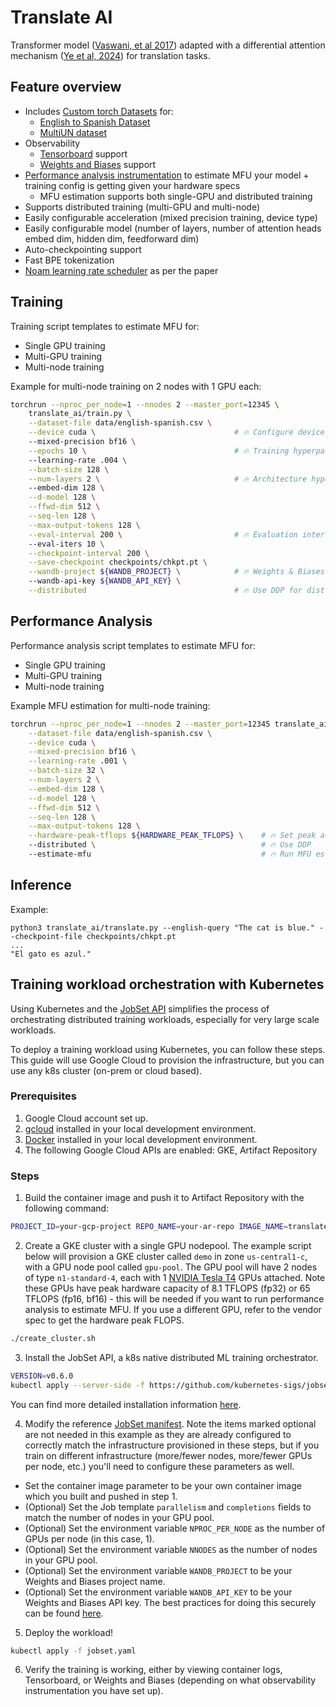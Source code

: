 # Translate AI

Transformer model ([Vaswani, et al 2017](https://arxiv.org/abs/1706.03762)) adapted with a differential attention mechanism ([Ye et al, 2024](https://arxiv.org/pdf/2410.05258)) for translation tasks.

## Feature overview
- Includes [Custom torch Datasets](https://github.com/danielvegamyhre/translate-ai/tree/main/translate_ai/datasets) for:
    - [English to Spanish Dataset](https://www.kaggle.com/datasets/lonnieqin/englishspanish-translation-dataset/data)
    - [MultiUN dataset](https://opus.nlpl.eu/legacy/MultiUN.php)
- Observability
    - [Tensorboard](https://www.tensorflow.org/tensorboard) support
    - [Weights and Biases](https://wandb.ai/site/) support
- [Performance analysis instrumentation](https://github.com/danielvegamyhre/translate-ai/blob/main/dist-perf-analysis.sh) to estimate MFU your model + training config is getting given your hardware specs
    - MFU estimation supports both single-GPU and distributed training
- Supports distributed training (multi-GPU and multi-node)
- Easily configurable acceleration (mixed precision training, device type)
- Easily configurable model (number of layers, number of attention heads embed dim, hidden dim, feedforward dim)
- Auto-checkpointing support
- Fast BPE tokenization
- [Noam learning rate scheduler](https://nn.labml.ai/optimizers/noam.html) as per the paper

## Training

Training script templates to estimate MFU for:

- Single GPU training
- Multi-GPU training
- Multi-node training

Example for multi-node training on 2 nodes with 1 GPU each:

```bash
torchrun --nproc_per_node=1 --nnodes 2 --master_port=12345 \
    translate_ai/train.py \
    --dataset-file data/english-spanish.csv \
    --device cuda \                               # 🔥 Configure device type and mixed precision data type
    --mixed-precision bf16 \
    --epochs 10 \                                 # 🔥 Training hyperparams
    --learning-rate .004 \
    --batch-size 128 \
    --num-layers 2 \                              # 🔥 Architecture hyperparams
    --embed-dim 128 \
    --d-model 128 \
    --ffwd-dim 512 \
    --seq-len 128 \
    --max-output-tokens 128 \
    --eval-interval 200 \                         # 🔥 Evaluation interval and iterations for computing validation loss
    --eval-iters 10 \
    --checkpoint-interval 200 \
    --save-checkpoint checkpoints/chkpt.pt \
    --wandb-project ${WANDB_PROJECT} \            # 🔥 Weights & Biases configuration for training observability
    --wandb-api-key ${WANDB_API_KEY} \
    --distributed                                 # 🔥 Use DDP for distributed training
  ```

## Performance Analysis

Performance analysis script templates to estimate MFU for:

- Single GPU training
- Multi-GPU training
- Multi-node training

Example MFU estimation for multi-node training:

```bash
torchrun --nproc_per_node=1 --nnodes 2 --master_port=12345 translate_ai/train.py \
    --dataset-file data/english-spanish.csv \
    --device cuda \
    --mixed-precision bf16 \
    --learning-rate .001 \
    --batch-size 32 \
    --num-layers 2 \
    --embed-dim 128 \
    --d-model 128 \
    --ffwd-dim 512 \
    --seq-len 128 \
    --max-output-tokens 128 \
    --hardware-peak-tflops ${HARDWARE_PEAK_TFLOPS} \    # 🔥 Set peak accelerator TFLOPs by referencing manufacturer docs
    --distributed \                                     # 🔥 Use DDP
    --estimate-mfu                                      # 🔥 Run MFU estimation instead of training
```


## Inference

Example: 

```
python3 translate_ai/translate.py --english-query "The cat is blue." --checkpoint-file checkpoints/chkpt.pt
...
"El gato es azul."
```

## Training workload orchestration with Kubernetes

Using Kubernetes and the [JobSet API](https://github.com/kubernetes-sigs/jobset) simplifies the process of orchestrating
distributed training workloads, especially for very large scale workloads.

To deploy a training workload using Kubernetes, you can follow these steps. This guide will use Google Cloud to provision
the infrastructure, but you can use any k8s cluster (on-prem or cloud based).

### Prerequisites

1. Google Cloud account set up.
2. [gcloud](https://cloud.google.com/sdk/docs/install-sdk) installed in your local development environment.
3. [Docker](https://docs.docker.com/engine/install/) installed in your local development environment.
4. The following Google Cloud APIs are enabled: GKE, Artifact Repository 

### Steps

1. Build the container image and push it to Artifact Repository with the following command:

```bash
PROJECT_ID=your-gcp-project REPO_NAME=your-ar-repo IMAGE_NAME=translate TAG=latest ./build_and_push.sh
```

2. Create a GKE cluster with a single GPU nodepool. The example script below will provision a GKE cluster
called `demo` in zone `us-central1-c`, with a GPU node pool called `gpu-pool`. The GPU pool will have 2 nodes of type `n1-standard-4`, each with 1 [NVIDIA Tesla T4](https://www.nvidia.com/en-us/data-center/tesla-t4/) GPUs attached. Note these GPUs have peak hardware capacity of 8.1 TFLOPS (fp32) or 65 TFLOPS (fp16, bf16) - this will be needed if you want to run performance analysis to estimate MFU. If you use a different GPU, refer to the vendor spec to get the hardware peak FLOPS.   

```bash
./create_cluster.sh
```

3. Install the JobSet API, a k8s native distributed ML training orchestrator.

```bash
VERSION=v0.6.0
kubectl apply --server-side -f https://github.com/kubernetes-sigs/jobset/releases/download/$VERSION/manifests.yaml
```

You can find more detailed installation information [here](https://jobset.sigs.k8s.io/docs/installation/).

4. Modify the reference [JobSet manifest](jobset.yaml). Note the items marked optional are not needed in this example
as they are already configured to correctly match the infrastructure provisioned in these steps, but if you train on
different infrastructure (more/fewer nodes, more/fewer GPUs per node, etc.) you'll need to configure these parameters as well.

- Set the container image parameter to be your own container image which you built and pushed in step 1.
- (Optional) Set the Job template `parallelism` and `completions` fields to match the number of nodes in your GPU pool.
- (Optional) Set the environment variable `NPROC_PER_NODE` as the number of GPUs per node (in this case, 1).
- (Optional) Set the environment variable `NNODES` as the number of nodes in your GPU pool.
- (Optional) Set the environment variable `WANDB_PROJECT` to be your Weights and Biases project name.
- (Optional) Set the environment variable `WANDB_API_KEY` to be your Weights and Biases API key. The best practices for doing this
securely can be found [here](https://kubernetes.io/docs/tasks/inject-data-application/distribute-credentials-secure/).

5. Deploy the workload!

```bash
kubectl apply -f jobset.yaml
```

6. Verify the training is working, either by viewing container logs, Tensorboard, or Weights and Biases (depending on what
observability instrumentation you have set up).